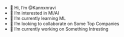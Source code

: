 - 👋 Hi, I’m @Kannxnravi
- 👀 I’m interested in Ml/AI
- 🌱 I’m currently learning ML
- 💞️ I’m looking to collaborate on Some Top Companies
- 🔭 I’m currently working on Something Intresting

